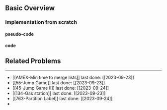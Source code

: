## Basic Overview

### Implementation from scratch
#### pseudo-code

#### code

## Related Problems
---
- [[AMEX-Min time to merge lists]] last done: [[2023-09-23]]
- [[55-Jump Game]] last done: [[2023-09-23]]
- [[45-Jump Game II]] last done: [[2023-09-24]]
- [[134-Gas station]] last done: [[2023-09-23]]
- [[763-Partition Label]] last done: [[2023-09-24]]
- 

